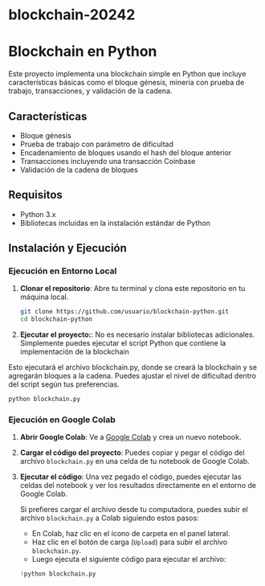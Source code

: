 # blockchain-20242

# Blockchain en Python

Este proyecto implementa una blockchain simple en Python que incluye características básicas como el bloque génesis, minería con prueba de trabajo, transacciones, y validación de la cadena.

## Características
- Bloque génesis
- Prueba de trabajo con parámetro de dificultad
- Encadenamiento de bloques usando el hash del bloque anterior
- Transacciones incluyendo una transacción Coinbase
- Validación de la cadena de bloques

## Requisitos

- Python 3.x
- Bibliotecas incluidas en la instalación estándar de Python

## Instalación y Ejecución

### Ejecución en Entorno Local

1. **Clonar el repositorio**:
   Abre tu terminal y clona este repositorio en tu máquina local.

   ```bash
   git clone https://github.com/usuario/blockchain-python.git
   cd blockchain-python
2. **Ejecutar el proyecto:**:
No es necesario instalar bibliotecas adicionales. Simplemente puedes ejecutar el script Python que contiene la implementación de la blockchain

Esto ejecutará el archivo blockchain.py, donde se creará la blockchain y se agregarán bloques a la cadena. Puedes ajustar el nivel de dificultad dentro del script según tus preferencias.
  ```bash
  python blockchain.py
  ```

### Ejecución en Google Colab

1. **Abrir Google Colab**:
   Ve a [Google Colab](https://colab.research.google.com) y crea un nuevo notebook.

2. **Cargar el código del proyecto**:
   Puedes copiar y pegar el código del archivo `blockchain.py` en una celda de tu notebook de Google Colab.

3. **Ejecutar el código**:
   Una vez pegado el código, puedes ejecutar las celdas del notebook y ver los resultados directamente en el entorno de Google Colab.

   Si prefieres cargar el archivo desde tu computadora, puedes subir el archivo `blockchain.py` a Colab siguiendo estos pasos:
   
   - En Colab, haz clic en el ícono de carpeta en el panel lateral.
   - Haz clic en el botón de carga (`Upload`) para subir el archivo `blockchain.py`.
   - Luego ejecuta el siguiente código para ejecutar el archivo:

   ```python
   !python blockchain.py
